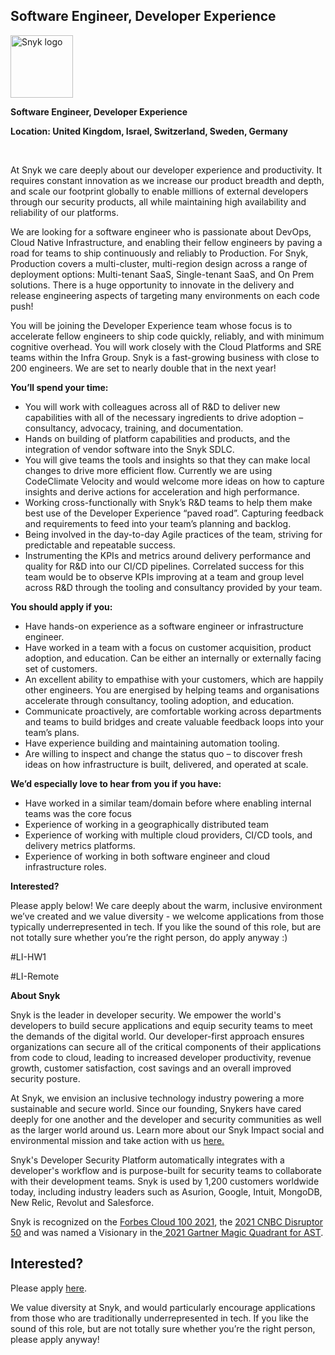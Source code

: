 Software Engineer, Developer Experience
---

<img src="https://res.cloudinary.com/snyk/image/upload/v1537345894/press-kit/brand/logo-black.png" width="100" alt="Snyk logo" />

<p><strong>Software Engineer, Developer Experience</strong></p>
<p><strong>Location: United Kingdom, Israel, Switzerland, Sweden, Germany</strong></p>
<p>&nbsp;</p>
<p><span style="font-weight: 400;">At Snyk we care deeply about our developer experience and productivity. It requires constant innovation as we increase our product breadth and depth, and scale our footprint globally to enable millions of external developers through our security products, all while maintaining high availability and reliability of our platforms.</span></p>
<p><span style="font-weight: 400;">We are looking for a software engineer who is passionate about DevOps, Cloud Native Infrastructure, and enabling their fellow engineers by paving a road for teams to ship continuously and reliably to Production. For Snyk, Production covers a multi-cluster, multi-region design across a range of deployment options: Multi-tenant SaaS, Single-tenant SaaS, and On Prem solutions. There is a huge opportunity to innovate in the delivery and release engineering aspects of targeting many environments on each code push!</span></p>
<p><span style="font-weight: 400;">You will be joining the Developer Experience team whose focus is to accelerate fellow engineers to ship code quickly, reliably, and with minimum cognitive overhead. You will work closely with the Cloud Platforms and SRE teams within the Infra Group. Snyk is a fast-growing business with close to 200 engineers. We are set to nearly double that in the next year!</span></p>
<p><strong>You’ll spend your time:</strong></p>
<ul>
<li style="font-weight: 400;"><span style="font-weight: 400;">You will work with colleagues across all of R&amp;D to deliver new capabilities with all of the necessary ingredients to drive adoption – consultancy, advocacy, training, and documentation.</span></li>
<li style="font-weight: 400;"><span style="font-weight: 400;">Hands on building of platform capabilities and products, and the integration of vendor software into the Snyk SDLC.</span></li>
<li style="font-weight: 400;"><span style="font-weight: 400;">You will give teams the tools and insights so that they can make local changes to drive more efficient flow. Currently we are using CodeClimate Velocity and would welcome more ideas on how to capture insights and derive actions for acceleration and high performance.</span></li>
<li style="font-weight: 400;"><span style="font-weight: 400;">Working cross-functionally with Snyk’s R&amp;D teams to help them make best use of the Developer Experience “paved road”. Capturing feedback and requirements to feed into your team’s planning and backlog.</span></li>
<li style="font-weight: 400;"><span style="font-weight: 400;">Being involved in the day-to-day Agile practices of the team, striving for predictable and repeatable success.</span></li>
<li style="font-weight: 400;"><span style="font-weight: 400;">Instrumenting the KPIs and metrics around delivery performance and quality for R&amp;D into our CI/CD pipelines. Correlated success for this team would be to observe KPIs improving at a team and group level across R&amp;D through the tooling and consultancy provided by your team.</span></li>
</ul>
<p><strong>You should apply if you:</strong></p>
<ul>
<li style="font-weight: 400;"><span style="font-weight: 400;">Have hands-on experience as a software engineer or infrastructure engineer.</span></li>
<li style="font-weight: 400;"><span style="font-weight: 400;">Have worked in a team with a focus on customer acquisition, product adoption, and education. Can be either an internally or externally facing set of customers.</span></li>
<li style="font-weight: 400;"><span style="font-weight: 400;">An excellent ability to empathise with your customers, which are happily other engineers. You are energised by helping teams and organisations accelerate through consultancy, tooling adoption, and education.</span></li>
<li style="font-weight: 400;"><span style="font-weight: 400;">Communicate proactively, are comfortable working across departments and teams to build bridges and create valuable feedback loops into your team’s plans.</span></li>
<li style="font-weight: 400;"><span style="font-weight: 400;">Have experience building and maintaining automation tooling.</span></li>
<li style="font-weight: 400;"><span style="font-weight: 400;">Are willing to inspect and change the status quo – to discover fresh ideas on how infrastructure is built, delivered, and operated at scale.</span></li>
</ul>
<p><strong>We’d especially love to hear from you if you have:</strong></p>
<ul>
<li style="font-weight: 400;"><span style="font-weight: 400;">Have worked in a similar team/domain before where enabling internal teams was the core focus</span></li>
<li style="font-weight: 400;"><span style="font-weight: 400;">Experience of working in a geographically distributed team</span></li>
<li style="font-weight: 400;"><span style="font-weight: 400;">Experience of working with multiple cloud providers, CI/CD tools, and delivery metrics platforms.</span></li>
<li style="font-weight: 400;"><span style="font-weight: 400;">Experience of working in both software engineer and cloud infrastructure roles.</span></li>
</ul>
<p><strong>Interested?</strong></p>
<p><span style="font-weight: 400;">Please apply below! We care deeply about the warm, inclusive environment we’ve created and we value diversity - we welcome applications from those typically underrepresented in tech. If you like the sound of this role, but are not totally sure whether you’re the right person, do apply anyway :)</span></p>
<p><span style="font-weight: 400;">#LI-HW1</span></p>
<p><span style="font-weight: 400;">#LI-Remote</span></p><div class="content-conclusion"><p><strong>About Snyk</strong></p>
<p><span style="font-weight: 400;">Snyk is the leader in developer security. We empower the world's developers to build secure applications and equip security teams to meet the demands of the digital world. Our developer-first approach ensures organizations can secure all of the critical components of their applications from code to cloud, leading to increased developer productivity, revenue growth, customer satisfaction, cost savings and an overall improved security posture.&nbsp;</span></p>
<p><span style="font-weight: 400;">At Snyk, we envision an inclusive technology industry powering a more sustainable and secure world.</span> <span style="font-weight: 400;">Since our founding, Snykers have cared deeply for one another and the developer and security communities as well as the larger world around us. Learn more about our Snyk Impact social and environmental mission and take action with us </span><a href="https://snyk.io/about/snyk-impact/"><span style="font-weight: 400;">here.</span></a></p>
<p><span style="font-weight: 400;">Snyk's Developer Security Platform automatically integrates with a developer's workflow and is purpose-built for security teams to collaborate with their development teams. Snyk is used by 1,200 customers worldwide today, including industry leaders such as Asurion, Google, Intuit, MongoDB, New Relic, Revolut and Salesforce.</span></p>
<p><span style="font-weight: 400;">Snyk is recognized on the </span><a href="https://www.forbes.com/cloud100/#6f24b5ba5f94"><span style="font-weight: 400;">Forbes Cloud 100 2021</span></a><span style="font-weight: 400;">, the </span><a href="https://www.cnbc.com/2021/05/25/these-are-the-2021-cnbc-disruptor-50-companies.html"><span style="font-weight: 400;">2021 CNBC Disruptor 50</span></a><span style="font-weight: 400;"> and was named a Visionary in the</span><a href="https://snyk.io/blog/snyk-visionary-2021-gartner-magic-quadrant-for-ast/"><span style="font-weight: 400;"> 2021 Gartner Magic Quadrant for AST</span></a><span style="font-weight: 400;">.</span></p></div>

Interested?
---

Please apply [here](https://boards.greenhouse.io/snyk/jobs/5386778002#app).

We value diversity at Snyk, and would particularly encourage applications from those who are traditionally underrepresented in tech.
If you like the sound of this role, but are not totally sure whether you’re the right person, please apply anyway!
